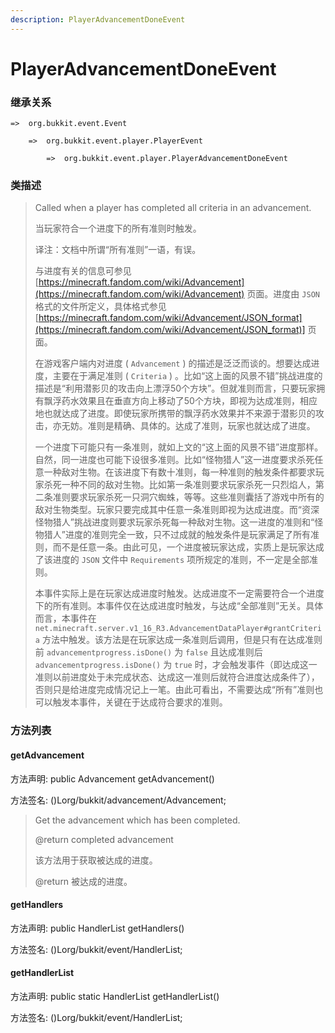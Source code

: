 ```yaml
---
description: PlayerAdvancementDoneEvent
---
```


# PlayerAdvancementDoneEvent

### 继承关系

    =>  org.bukkit.event.Event

        =>  org.bukkit.event.player.PlayerEvent

            =>  org.bukkit.event.player.PlayerAdvancementDoneEvent

### 类描述

> Called when a player has completed all criteria in an advancement.
> 
> <p>
> 
> 当玩家符合一个进度下的所有准则时触发。
> 
> <p>
> 
> 译注：文档中所谓“所有准则”一语，有误。
> 
> 与进度有关的信息可参见 [https://minecraft.fandom.com/wiki/Advancement](https://minecraft.fandom.com/wiki/Advancement) 页面。进度由 `JSON` 格式的文件所定义，具体格式参见 [https://minecraft.fandom.com/wiki/Advancement/JSON_format](https://minecraft.fandom.com/wiki/Advancement/JSON_format)] 页面。
> 
> 在游戏客户端内对进度 ( `Advancement` ) 的描述是泛泛而谈的。想要达成进度，主要在于满足准则 ( `Criteria` ) 。比如“这上面的风景不错”挑战进度的描述是“利用潜影贝的攻击向上漂浮50个方块”。但就准则而言，只要玩家拥有飘浮药水效果且在垂直方向上移动了50个方块，即视为达成准则，相应地也就达成了进度。即使玩家所携带的飘浮药水效果并不来源于潜影贝的攻击，亦无妨。准则是精确、具体的。达成了准则，玩家也就达成了进度。
> 
> 一个进度下可能只有一条准则，就如上文的“这上面的风景不错”进度那样。自然，同一进度也可能下设很多准则。比如“怪物猎人”这一进度要求杀死任意一种敌对生物。在该进度下有数十准则，每一种准则的触发条件都要求玩家杀死一种不同的敌对生物。比如第一条准则要求玩家杀死一只烈焰人，第二条准则要求玩家杀死一只洞穴蜘蛛，等等。这些准则囊括了游戏中所有的敌对生物类型。玩家只要完成其中任意一条准则即视为达成进度。而“资深怪物猎人”挑战进度则要求玩家杀死每一种敌对生物。这一进度的准则和“怪物猎人”进度的准则完全一致，只不过成就的触发条件是玩家满足了所有准则，而不是任意一条。由此可见，一个进度被玩家达成，实质上是玩家达成了该进度的 `JSON` 文件中 `Requirements` 项所规定的准则，不一定是全部准则。
> 
> 本事件实际上是在玩家达成进度时触发。达成进度不一定需要符合一个进度下的所有准则。本事件仅在达成进度时触发，与达成“全部准则”无关。具体而言，本事件在 `net.minecraft.server.v1_16_R3.AdvancementDataPlayer#grantCriteria` 方法中触发。该方法是在玩家达成一条准则后调用，但是只有在达成准则前 `advancementprogress.isDone()` 为 `false` 且达成准则后 `advancementprogress.isDone()` 为 `true` 时，才会触发事件（即达成这一准则以前进度处于未完成状态、达成这一准则后就符合进度达成条件了），否则只是给进度完成情况记上一笔。由此可看出，不需要达成“所有”准则也可以触发本事件，关键在于达成符合要求的准则。

### 方法列表

#### getAdvancement

方法声明: public Advancement getAdvancement()

方法签名: ()Lorg/bukkit/advancement/Advancement;

> Get the advancement which has been completed.
> 
> @return completed advancement
> 
> <p>
> 
> 该方法用于获取被达成的进度。
> 
> @return 被达成的进度。

#### getHandlers

方法声明: public HandlerList getHandlers()

方法签名: ()Lorg/bukkit/event/HandlerList;

#### getHandlerList

方法声明: public static HandlerList getHandlerList()

方法签名: ()Lorg/bukkit/event/HandlerList;